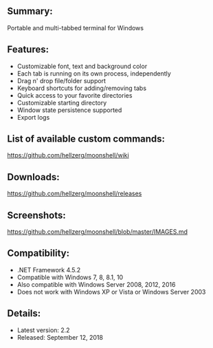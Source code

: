 ## Summary: ##

Portable and multi-tabbed terminal for Windows

## Features: ##

* Customizable font, text and background color
* Each tab is running on its own process, independently
* Drag n' drop file/folder support
* Keyboard shortcuts for adding/removing tabs
* Quick access to your favorite directories
* Customizable starting directory
* Window state persistence supported
* Export logs

## List of available custom commands: ##
https://github.com/hellzerg/moonshell/wiki

## Downloads: ##
https://github.com/hellzerg/moonshell/releases

## Screenshots: ##
https://github.com/hellzerg/moonshell/blob/master/IMAGES.md

## Compatibility: ##

* .NET Framework 4.5.2
* Compatible with Windows 7, 8, 8.1, 10
* Also compatible with Windows Server 2008, 2012, 2016
* Does not work with Windows XP or Vista or Windows Server 2003

## Details: ##

* Latest version: 2.2
* Released: September 12, 2018
